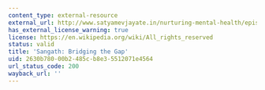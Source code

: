 ```yaml
---
content_type: external-resource
external_url: http://www.satyamevjayate.in/nurturing-mental-health/episode-5article.aspx?uid=s3e5-ar-a8
has_external_license_warning: true
license: https://en.wikipedia.org/wiki/All_rights_reserved
status: valid
title: 'Sangath: Bridging the Gap'
uid: 2630b780-00b2-485c-b8e3-5512071e4564
url_status_code: 200
wayback_url: ''
---
```

